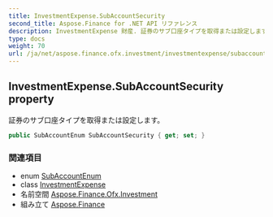 ```yaml
---
title: InvestmentExpense.SubAccountSecurity
second_title: Aspose.Finance for .NET API リファレンス
description: InvestmentExpense 財産. 証券のサブ口座タイプを取得または設定します
type: docs
weight: 70
url: /ja/net/aspose.finance.ofx.investment/investmentexpense/subaccountsecurity/
---
```

## InvestmentExpense.SubAccountSecurity property

証券のサブ口座タイプを取得または設定します。

```csharp
public SubAccountEnum SubAccountSecurity { get; set; }
```

### 関連項目

* enum [SubAccountEnum](../../subaccountenum/)
* class [InvestmentExpense](../)
* 名前空間 [Aspose.Finance.Ofx.Investment](../../investmentexpense/)
* 組み立て [Aspose.Finance](../../../)


